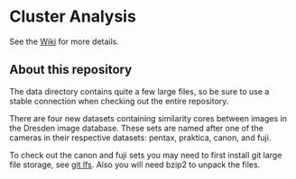# Cluster Analysis

See the [Wiki](https://github.com/nlesc-sherlock/cluster-analysis/wiki) for more details.

## About this repository

The data directory contains quite a few large files, so be sure to use a stable connection when checking out the entire repository.

There are four new datasets containing similarity cores between images in the Dresden image database. These sets are named after one of the cameras in 
their respective datasets: pentax, praktica, canon, and fuji.

To check out the canon and fuji sets you may need to first install git large file storage, see [git lfs](https://git-lfs.github.com/). Also you will need bzip2 
to unpack the files.


